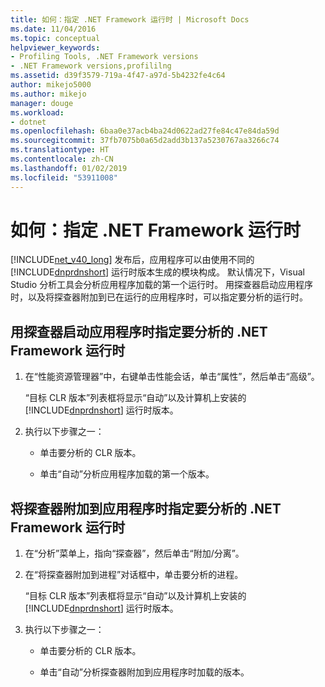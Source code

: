 ```yaml
---
title: 如何：指定 .NET Framework 运行时 | Microsoft Docs
ms.date: 11/04/2016
ms.topic: conceptual
helpviewer_keywords:
- Profiling Tools, .NET Framework versions
- .NET Framework versions,profililng
ms.assetid: d39f3579-719a-4f47-a97d-5b4232fe4c64
author: mikejo5000
ms.author: mikejo
manager: douge
ms.workload:
- dotnet
ms.openlocfilehash: 6baa0e37acb4ba24d0622ad27fe84c47e84da59d
ms.sourcegitcommit: 37fb7075b0a65d2add3b137a5230767aa3266c74
ms.translationtype: HT
ms.contentlocale: zh-CN
ms.lasthandoff: 01/02/2019
ms.locfileid: "53911008"
---
```

# <a name="how-to-specify-the-net-framework-runtime"></a>如何：指定 .NET Framework 运行时

[!INCLUDE[net_v40_long](../code-quality/includes/net_v40_long_md.md)] 发布后，应用程序可以由使用不同的 [!INCLUDE[dnprdnshort](../code-quality/includes/dnprdnshort_md.md)] 运行时版本生成的模块构成。 默认情况下，Visual Studio 分析工具会分析应用程序加载的第一个运行时。 用探查器启动应用程序时，以及将探查器附加到已在运行的应用程序时，可以指定要分析的运行时。

## <a name="to-specify-the-net-framework-run-time-to-profile-when-starting-an-application-with-the-profiler"></a>用探查器启动应用程序时指定要分析的 .NET Framework 运行时

1. 在“性能资源管理器”中，右键单击性能会话，单击“属性”，然后单击“高级”。

     “目标 CLR 版本”列表框将显示“自动”以及计算机上安装的 [!INCLUDE[dnprdnshort](../code-quality/includes/dnprdnshort_md.md)] 运行时版本。

2. 执行以下步骤之一：

    - 单击要分析的 CLR 版本。

    - 单击“自动”分析应用程序加载的第一个版本。

## <a name="to-specify-the-net-framework-run-time-to-profile-when-attaching-the-profiler-to-an-application"></a>将探查器附加到应用程序时指定要分析的 .NET Framework 运行时

1. 在“分析”菜单上，指向“探查器”，然后单击“附加/分离”。

2. 在“将探查器附加到进程”对话框中，单击要分析的进程。

     “目标 CLR 版本”列表框将显示“自动”以及计算机上安装的 [!INCLUDE[dnprdnshort](../code-quality/includes/dnprdnshort_md.md)] 运行时版本。

3. 执行以下步骤之一：

    - 单击要分析的 CLR 版本。

    - 单击“自动”分析探查器附加到应用程序时加载的版本。